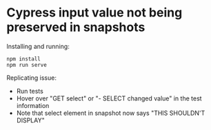 # Cypress input value not being preserved in snapshots

Installing and running:

```
npm install
npm run serve
```

Replicating issue:

- Run tests
- Hover over "GET select" or "- SELECT changed value" in the test information
- Note that select element in snapshot now says "THIS SHOULDN'T DISPLAY"
